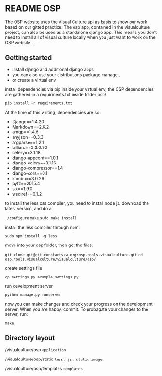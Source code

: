 README OSP
==========

The OSP website uses the Visual Culture api as basis to show our work based on our gitted practice.
The osp app, contained in the visualculture project, can also be used as a standalone django app. This means
you don’t need to install all of visual culture locally when you just want to
work on the OSP website.

Getting started
---------------

- install django and additional django apps
- you can also use your distributions package manager,
- or create a virtual env

install dependencies via pip inside your virtual env, the OSP dependencies are gathered in a requirments.txt inside folder osp/

``pip install -r requirements.txt``

At the time of this writing, dependencies are so:

- Django==1.4.20
- Markdown==2.6.2
- amqp==1.4.6
- anyjson==0.3.3
- argparse==1.2.1
- billiard==3.3.0.20
- celery==3.1.18
- django-appconf==1.0.1
- django-celery==3.1.16
- django-compressor==1.4
- django-cors==0.1
- kombu==3.0.26
- pytz==2015.4
- six==1.9.0
- wsgiref==0.1.2

to install the less css compiler, you need to install node js. download the latest version, and do a

`./configure`
`make`
`sudo make install`

install the less compiler through npm:

``sudo npm install -g less``

move into your osp folder, then get the files:

``git clone git@git.constantvzw.org:osp.tools.visualculture.git``
``cd osp.tools.visualculture/visualculture/osp/``

create settings file

``cp settings.py.example settings.py``

run development server

``python manage.py runserver``

now you can make changes and check your progress on the development server. When you are happy, commit. To propagate your changes to the server, run:

``make``


Directory layout
---

 /visualculture/osp            `application`

 /visualculture/osp/static     `less, js, static images`

 /visualculture/osp/templates  `templates`
